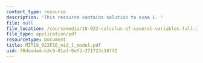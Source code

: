 ```yaml
---
content_type: resource
description: 'This resource contains solution to exam 1. '
file: null
file_location: /coursemedia/18-022-calculus-of-several-variables-fall-2010/78deada4b3c901a30af3271723c18ff2_MIT18_022F10_mid_1_model.pdf
file_type: application/pdf
resourcetype: Document
title: MIT18_022F10_mid_1_model.pdf
uid: 78deada4-b3c9-01a3-0af3-271723c18ff2
---
```

